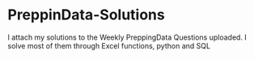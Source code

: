 # PreppinData-Solutions
I attach my solutions to the Weekly PreppingData Questions uploaded. I solve most of them through Excel functions, python and SQL
